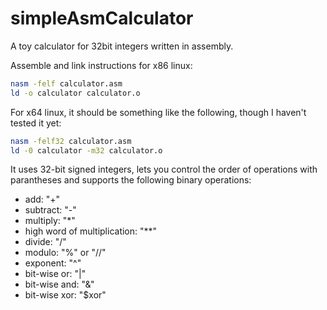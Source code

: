 # simpleAsmCalculator

A toy calculator for 32bit integers written in assembly.

Assemble and link instructions for x86 linux:
```bash
nasm -felf calculator.asm
ld -o calculator calculator.o
```

For x64 linux, it should be something like the following, though I haven't tested it yet:
```bash
nasm -felf32 calculator.asm
ld -0 calculator -m32 calculator.o
```

It uses 32-bit signed integers, lets you control the order of operations with parantheses and supports the following binary operations:
* add: "+"
* subtract: "-"
* multiply: "*"
* high word of multiplication: "**"
* divide: "/"
* modulo: "%" or "//"
* exponent: "^"
* bit-wise or: "|"
* bit-wise and: "&"
* bit-wise xor: "$xor"
